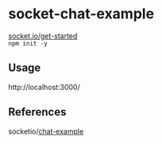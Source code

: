# socket-chat-example

[socket.io/get-started](https://socket.io/get-started/chat/)  
`npm init -y`

## Usage

http://localhost:3000/

## References

socketio/[chat-example](https://github.com/socketio/chat-example)
